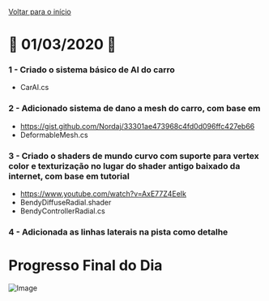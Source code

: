 [Voltar para o início](../../README.md)
# :calendar: 01/03/2020 :calendar:
### 1 - Criado o sistema básico de AI do carro
* CarAI.cs
### 2 - Adicionado sistema de dano a mesh do carro, com base em
* https://gist.github.com/Nordaj/33301ae473968c4fd0d096ffc427eb66 
* DeformableMesh.cs
### 3 - Criado o shaders de mundo curvo com suporte para vertex color e texturização no lugar do shader antigo baixado da internet, com base em tutorial
* https://www.youtube.com/watch?v=AxE77Z4EeIk
* BendyDiffuseRadial.shader
* BendyControllerRadial.cs
### 4 - Adicionada as linhas laterais na pista como detalhe
# Progresso Final do Dia
![Image](https://media.githubusercontent.com/media/infobros2000/puc_first_game/master/GitHub/Images/01-03-2020/end_1.png)